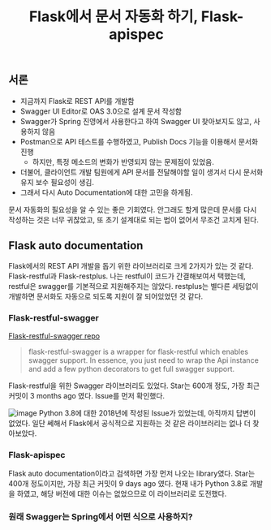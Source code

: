 ﻿---
title:  "Flask에서 문서 자동화 하기, Flask-apispec"
excerpt: "OpenAPI 기반으로 자동으로 REST API 문서화를 도와주는 Swagger를 Flask에 적용해봅시다."
toc: true
toc_sticky: true

categories:
-  Flask
tags:
-  Swagger
last_modified_at: 2020-09-05TO20:30:00+09:00
---

## 서론

- 지금까지 Flask로 REST API를 개발함
- Swagger UI Editor로 OAS 3.0으로 설계 문서 작성함
- Swagger가 Spring 진영에서 사용한다고 하여 Swagger UI 찾아보지도 않고, 사용하지 않음
- Postman으로 API 테스트를 수행하였고, Publish Docs 기능을 이용해서 문서화 진행
  - 하지만, 특정 메소드의 변화가 반영되지 않는 문제점이 있었음.
- 더불어, 클라이언트 개발 팀원에게 API 문서를 전달해야할 일이 생겨서 다시 문서화 유지 보수 필요성이 생김.
- 그래서 다시 Auto Documentation에 대한 고민을 하게됨.

문서 자동화의 필요성을 알 수 있는 좋은 기회였다.
안그래도 할게 많은데 문서를 다시 작성하는 것은 너무 귀찮았고,
또 초기 설계대로 되는 법이 없어서 무조건 고치게 된다.

## Flask auto documentation

Flask에서의 REST API 개발을 돕기 위한 라이브러리로 크게 2가지가 있는 것 같다.
Flask-restful과 Flask-restplus.
나는 restful이 코드가 간결해보여서 택했는데, restful은 swagger를 기본적으로 지원해주지는 않았다.
restplus는 별다른 세팅없이 개발하면 문서화도 자동으로 되도록 지원이 잘 되어있었던 것 같다.

### Flask-restful-swagger

[Flask-restful-swagger repo](https://github.com/rantav/flask-restful-swagger)
> flask-restful-swagger is a wrapper for flask-restful which enables swagger support.
In essence, you just need to wrap the Api instance and add a few python decorators to get full swagger support.

Flask-restful을 위한 Swagger 라이브러리도 있었다.
Star는 600개 정도, 가장 최근 커밋이 3 months ago 였다.
Issue를 먼저 확인했다.

![image](https://user-images.githubusercontent.com/44190293/92328268-69dde100-f09a-11ea-9b01-5888377299ca.png)
Python 3.8에 대한 2018년에 작성된 Issue가 있었는데, 아직까지 답변이 없었다.
일단 쎄해서 Flask에서 공식적으로 지원하는 것 같은 라이브러리는 없나 더 찾아보았다.

### Flask-apispec

Flask auto documentation이라고 검색하면 가장 먼저 나오는 library였다.
Star는 400개 정도이지만, 가장 최근 커밋이 9 days ago 였다.
현재 내가 Python 3.8로 개발을 하였고, 해당 버전에 대한 이슈는 없었으므로 이 라이브러리로 도전했다.



### 원래 Swagger는 Spring에서 어떤 식으로 사용하지?

